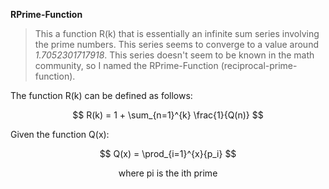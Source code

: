 **RPrime-Function**

> This a function R(k) that is essentially an infinite sum series involving the prime numbers. This series seems to converge to a value around *1.7052301717918*. This series doesn't seem to be known in the math community, so I named the RPrime-Function (reciprocal-prime-function).

The function R(k) can be defined as follows:

$$
R(k) = 1 + \sum_{n=1}^{k} \frac{1}{Q(n)}
$$

Given the function Q(x):

$$
Q(x) = \prod_{i=1}^{x}{p_i}
$$

$$
\text{where pi is the ith prime}
$$
